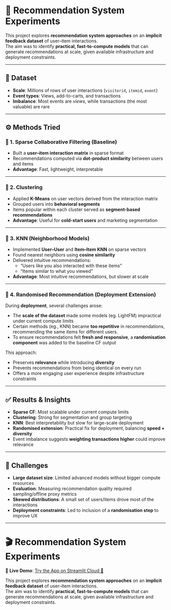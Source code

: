 # :mag_right: Recommendation System Experiments

This project explores **recommendation system approaches** on an **implicit feedback dataset** of user–item interactions.  
The aim was to identify **practical, fast-to-compute models** that can generate recommendations at scale, given available infrastructure and deployment constraints.  

---

## 📂 Dataset

- **Scale**: Millions of rows of user interactions (`visitorid`, `itemid`, `event`)  
- **Event types**: Views, add-to-carts, and transactions  
- **Imbalance**: Most events are *views*, while transactions (the most valuable) are rare  

---

## ⚙️ Methods Tried

### 🔹 1. Sparse Collaborative Filtering (Baseline)
- Built a **user–item interaction matrix** in sparse format  
- Recommendations computed via **dot-product similarity** between users and items  
- **Advantage**: Fast, lightweight, interpretable  

---

### 🔹 2. Clustering
- Applied **K-Means** on user vectors derived from the interaction matrix  
- Grouped users into **behavioral segments**  
- Items popular within each cluster served as **segment-based recommendations**  
- **Advantage**: Useful for **cold-start users** and marketing segmentation  

---

### 🔹 3. KNN (Neighborhood Models)
- Implemented **User–User** and **Item–Item KNN** on sparse vectors  
- Found nearest neighbors using **cosine similarity**  
- Delivered intuitive recommendations:  
  - “Users like you also interacted with these items”  
  - “Items similar to what you viewed”  
- **Advantage**: Most intuitive recommendations, but slower at scale  

---

### 🔹 4. Randomised Recommendation (Deployment Extension)
During **deployment**, several challenges arose:  
- The **scale of the dataset** made some models (eg. LightFM) impractical under current compute limits  
- Certain methods (eg., KNN) became **too repetitive** in recommendations, recommending the same items for different users.
- To ensure recommendations felt **fresh and responsive**, a **randomisation component** was added to the baseline CF output  

This approach:  
- Preserves **relevance** while introducing **diversity**  
- Prevents recommendations from being identical on every run  
- Offers a more engaging user experience despite infrastructure constraints  

---

## ✅ Results & Insights

- **Sparse CF**: Most scalable under current compute limits  
- **Clustering**: Strong for segmentation and group targeting  
- **KNN**: Best interpretability but slow for large-scale deployment  
- **Randomised extension**: Practical fix for deployment, balancing **speed + diversity**  
- Event imbalance suggests **weighting transactions higher** could improve relevance  

---

## 🚧 Challenges

- **Large dataset size**: Limited advanced models without bigger compute resources  
- **Evaluation**: Measuring recommendation quality required sampling/offline proxy metrics  
- **Skewed distributions**: A small set of users/items drove most of the interactions  
- **Deployment constraints**: Led to inclusion of a **randomisation step** to improve UX  

---

# 🎬 Recommendation System Experiments

📢 **Live Demo**: [Try the App on Streamlit Cloud 🚀](https://ecommerce-recommendation-system-001.streamlit.app/)

This project explores **recommendation system approaches** on an **implicit feedback dataset** of user–item interactions.  
The aim was to identify **practical, fast-to-compute models** that can generate recommendations at scale, given available infrastructure and deployment constraints.  
